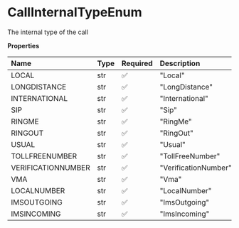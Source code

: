 # CallInternalTypeEnum

The internal type of the call

**Properties**

| Name               | Type | Required | Description          |
| :----------------- | :--- | :------- | :------------------- |
| LOCAL              | str  | ✅       | "Local"              |
| LONGDISTANCE       | str  | ✅       | "LongDistance"       |
| INTERNATIONAL      | str  | ✅       | "International"      |
| SIP                | str  | ✅       | "Sip"                |
| RINGME             | str  | ✅       | "RingMe"             |
| RINGOUT            | str  | ✅       | "RingOut"            |
| USUAL              | str  | ✅       | "Usual"              |
| TOLLFREENUMBER     | str  | ✅       | "TollFreeNumber"     |
| VERIFICATIONNUMBER | str  | ✅       | "VerificationNumber" |
| VMA                | str  | ✅       | "Vma"                |
| LOCALNUMBER        | str  | ✅       | "LocalNumber"        |
| IMSOUTGOING        | str  | ✅       | "ImsOutgoing"        |
| IMSINCOMING        | str  | ✅       | "ImsIncoming"        |

<!-- This file was generated by liblab | https://liblab.com/ -->
